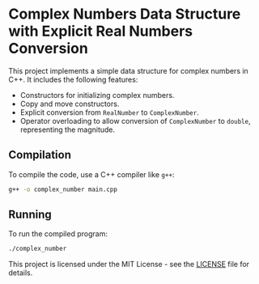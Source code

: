 # Complex Numbers Data Structure with Explicit Real Numbers Conversion

This project implements a simple data structure for complex numbers in C++. It includes the following features:

- Constructors for initializing complex numbers.
- Copy and move constructors.
- Explicit conversion from `RealNumber` to `ComplexNumber`.
- Operator overloading to allow conversion of `ComplexNumber` to `double`, representing the magnitude.

## Compilation

To compile the code, use a C++ compiler like `g++`:

```sh
g++ -o complex_number main.cpp
```
## Running
To run the compiled program:

```sh
./complex_number
```

This project is licensed under the MIT License - see the [LICENSE](https://opensource.org/license/mit) file for details.
